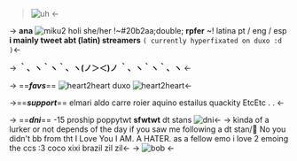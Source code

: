 > ![uh](https://pix.crd.co/assets/images/gallery13/7fc5ed63.png?v=9e8e1f8a) <-

-> **ana** ![miku2](https://yokai.crd.co/assets/images/gallery07/23473b23.gif?v=b4df531c) holi
she/her !~#20b2aa;double; **rpfer** ~! latina 
pt / eng / esp
**i mainly tweet abt (latin) streamers**
`( currently hyperfixated on duxo :d )`<-


-> 	**｀、ヽ｀ヽ｀、ヽ(ノ＞＜)ノ ｀、ヽ｀ヽ｀、ヽ** <-





-> ==***favs***==
![heart2heart](https://xyz.crd.co/assets/images/gallery06/5cb32440.gif?v=b8c10f81) duxo ![heart2heart](https://xyz.crd.co/assets/images/gallery06/5cb32440.gif?v=b8c10f81)<-

->==***support***==
elmari aldo carre roier aquino estailus quackity  EtcEtc . . <-

-> ==***dni***== -15 proship poppytwt **sfwtwt** dt stans ![dni](https://supplies.ju.mp/assets/images/tiny1/264157fd.gif?v=8cd1d9b0)<-
-> kinda of a lurker or not depends of the day
if you saw me following a dt stan/💐 No you didn't 
bb from tht I Love You
I AM. A HATER.
as a fellow emo i love 2 emoing the ccs :3
coco xixi
brazil zil zil<-
-> ![bob](https://pix.crd.co/assets/images/gallery16/edc02f19_original.gif?v=9e8e1f8a) <-
